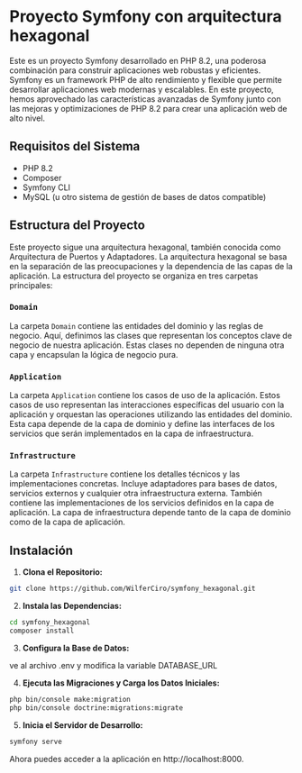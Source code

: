 # Proyecto Symfony con arquitectura hexagonal

Este es un proyecto Symfony desarrollado en PHP 8.2, una poderosa combinación para construir aplicaciones web robustas y eficientes. Symfony es un framework PHP de alto rendimiento y flexible que permite desarrollar aplicaciones web modernas y escalables. En este proyecto, hemos aprovechado las características avanzadas de Symfony junto con las mejoras y optimizaciones de PHP 8.2 para crear una aplicación web de alto nivel.

## Requisitos del Sistema

- PHP 8.2
- Composer
- Symfony CLI
- MySQL (u otro sistema de gestión de bases de datos compatible)

## Estructura del Proyecto

Este proyecto sigue una arquitectura hexagonal, también conocida como Arquitectura de Puertos y Adaptadores. La arquitectura hexagonal se basa en la separación de las preocupaciones y la dependencia de las capas de la aplicación. La estructura del proyecto se organiza en tres carpetas principales:

### `Domain`

La carpeta `Domain` contiene las entidades del dominio y las reglas de negocio. Aquí, definimos las clases que representan los conceptos clave de negocio de nuestra aplicación. Estas clases no dependen de ninguna otra capa y encapsulan la lógica de negocio pura.

### `Application`

La carpeta `Application` contiene los casos de uso de la aplicación. Estos casos de uso representan las interacciones específicas del usuario con la aplicación y orquestan las operaciones utilizando las entidades del dominio. Esta capa depende de la capa de dominio y define las interfaces de los servicios que serán implementados en la capa de infraestructura.

### `Infrastructure`

La carpeta `Infrastructure` contiene los detalles técnicos y las implementaciones concretas. Incluye adaptadores para bases de datos, servicios externos y cualquier otra infraestructura externa. También contiene las implementaciones de los servicios definidos en la capa de aplicación. La capa de infraestructura depende tanto de la capa de dominio como de la capa de aplicación.


## Instalación

1. **Clona el Repositorio:**

```bash
git clone https://github.com/WilferCiro/symfony_hexagonal.git
```

2. **Instala las Dependencias:**

```bash
cd symfony_hexagonal
composer install
```

3. **Configura la Base de Datos:**

ve al archivo .env y modifica la variable DATABASE_URL

4. **Ejecuta las Migraciones y Carga los Datos Iniciales:**

```bash
php bin/console make:migration
php bin/console doctrine:migrations:migrate
```

5. **Inicia el Servidor de Desarrollo:**

```bash
symfony serve
```

Ahora puedes acceder a la aplicación en http://localhost:8000.

